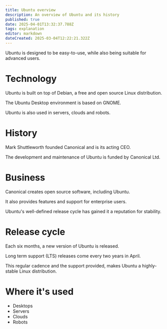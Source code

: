 ```yaml
---
title: Ubuntu overview
description: An overview of Ubuntu and its history
published: true
date: 2025-04-01T13:32:37.788Z
tags: explanation
editor: markdown
dateCreated: 2025-03-04T12:22:21.322Z
---
```


Ubuntu is designed to be easy-to-use, while also being suitable for advanced users.

# Technology

Ubuntu is built on top of Debian, a free and open source Linux distribution.

The Ubuntu Desktop environment is based on GNOME.

Ubuntu is also used in servers, clouds and robots.

# History

Mark Shuttleworth founded Canonical and is its acting CEO.

The development and maintenance of Ubuntu is funded by Canonical Ltd.

# Business

Canonical creates open source software, including Ubuntu.

It also provides features and support for enterprise users.

Ubuntu's well-defined release cycle has gained it a reputation for stability.

# Release cycle

Each six months, a new version of Ubuntu is released.

Long term support (LTS) releases come every two years in April.

This regular cadence and the support provided, makes Ubuntu a highly-stable Linux distribution.

# Where it's used

* Desktops
* Servers
* Clouds
* Robots